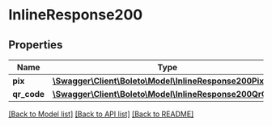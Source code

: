 # InlineResponse200

## Properties
Name | Type | Description | Notes
------------ | ------------- | ------------- | -------------
**pix** | [**\Swagger\Client\Boleto\Model\InlineResponse200Pix**](InlineResponse200Pix.md) |  | [optional]
**qr_code** | [**\Swagger\Client\Boleto\Model\InlineResponse200QrCode**](InlineResponse200QrCode.md) |  | [optional]

[[Back to Model list]](../../README.md#documentation-for-models) [[Back to API list]](../../README.md#documentation-for-api-endpoints) [[Back to README]](../../README.md)
